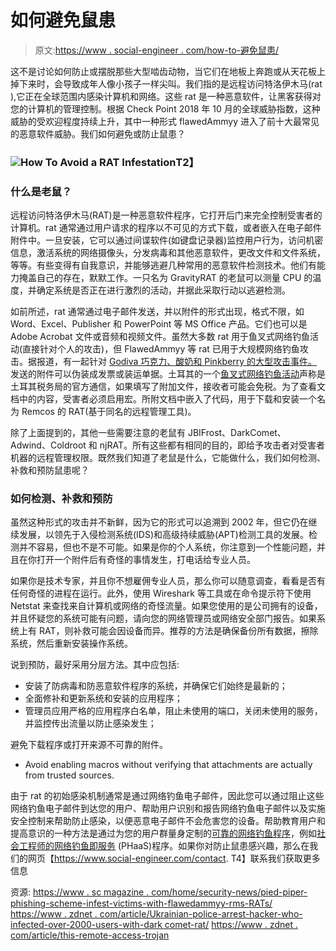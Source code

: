 # 如何避免鼠患

> 原文:[https://www . social-engineer . com/how-to-避免鼠患/](https://www.social-engineer.com/how-to-avoid-a-rat-infestation/)

这不是讨论如何防止或摆脱那些大型啮齿动物，当它们在地板上奔跑或从天花板上掉下来时，会导致成年人像小孩子一样尖叫。我们指的是远程访问特洛伊木马(rat ),它正在全球范围内感染计算机和网络。这些 rat 是一种恶意软件，让黑客获得对您的计算机的管理控制。根据 Check Point 2018 年 10 月的全球威胁指数，这种威胁的受欢迎程度持续上升，其中一种形式 flawedAmmyy 进入了前十大最常见的恶意软件威胁。我们如何避免或防止鼠患？

### **![How To Avoid a RAT Infestation](../Images/6039af7f516fc44510b5143647a757dd.png)T2】**

### 什么是老鼠？

远程访问特洛伊木马(RAT)是一种恶意软件程序，它打开后门来完全控制受害者的计算机。rat 通常通过用户请求的程序以不可见的方式下载，或者嵌入在电子邮件附件中。一旦安装，它可以通过间谍软件(如键盘记录器)监控用户行为，访问机密信息，激活系统的网络摄像头，分发病毒和其他恶意软件，更改文件和文件系统，等等。有些变得有自我意识，并能够逃避几种常用的恶意软件检测技术。他们有能力掩盖自己的存在，默默工作。一只名为 GravityRAT 的老鼠可以测量 CPU 的温度，并确定系统是否正在进行激烈的活动，并据此采取行动以逃避检测。

如前所述，rat 通常通过电子邮件发送，并以附件的形式出现，格式不限，如 Word、Excel、Publisher 和 PowerPoint 等 MS Office 产品。它们也可以是 Adobe Acrobat 文件或音频和视频文件。虽然大多数 rat 用于鱼叉式网络钓鱼活动(直接针对个人的攻击)，但 FlawedAmmyy 等 rat 已用于大规模网络钓鱼攻击。据报道，有一起针对 [Godiva 巧克力、酸奶和 Pinkberry 的大型攻击事件。](https://www.scmagazine.com/home/security-news/pied-piper-phishing-scheme-infests-victims-with-flawedammyy-rms-rats/)发送的附件可以伪装成发票或装运单据。土耳其的一个[鱼叉式网络钓鱼活动](https://www.riskiq.com/blog/labs/spear-phishing-turkish-defense-contractors/)声称是土耳其税务局的官方通信，如果填写了附加文件，接收者可能会免税。为了查看文档中的内容，受害者必须启用宏。所附文档中嵌入了代码，用于下载和安装一个名为 Remcos 的 RAT(基于同名的远程管理工具)。

除了上面提到的，其他一些需要注意的老鼠有 JBIFrost、DarkComet、Adwind、Coldroot 和 njRAT。所有这些都有相同的目的，即给予攻击者对受害者机器的远程管理权限。既然我们知道了老鼠是什么，它能做什么，我们如何检测、补救和预防鼠患呢？

### 如何检测、补救和预防

虽然这种形式的攻击并不新鲜，因为它的形式可以追溯到 2002 年，但它仍在继续发展，以领先于入侵检测系统(IDS)和高级持续威胁(APT)检测工具的发展。检测并不容易，但也不是不可能。如果是你的个人系统，你注意到一个性能问题，并且在你打开一个附件后有奇怪的事情发生，打电话给专业人员。

如果你是技术专家，并且你不想雇佣专业人员，那么你可以随意调查，看看是否有任何奇怪的进程在运行。此外，使用 Wireshark 等工具或在命令提示符下使用 Netstat 来查找来自计算机或网络的奇怪流量。如果您使用的是公司拥有的设备，并且怀疑您的系统可能有问题，请向您的网络管理员或网络安全部门报告。如果系统上有 RAT，则补救可能会因设备而异。推荐的方法是确保备份所有数据，擦除系统，然后重新安装操作系统。

说到预防，最好采用分层方法。其中应包括:

*   安装了防病毒和防恶意软件程序的系统，并确保它们始终是最新的；
*   全面修补和更新系统和安装的应用程序；
*   管理员应用严格的应用程序白名单，阻止未使用的端口，关闭未使用的服务，并监控传出流量以防止感染发生；

避免下载程序或打开来源不可靠的附件。

*   Avoid enabling macros without verifying that attachments are actually from trusted sources.

由于 rat 的初始感染机制通常是通过网络钓鱼电子邮件，因此您可以通过阻止这些网络钓鱼电子邮件到达您的用户、帮助用户识别和报告网络钓鱼电子邮件以及实施安全控制来帮助防止感染，以便恶意电子邮件不会危害您的设备。帮助教育用户和提高意识的一种方法是通过为您的用户群量身定制的[可靠的网络钓鱼程序](https://www.social-engineer.com/not-all-phishing-programs-are-created-equal/)，例如[社会工程师的网络钓鱼即服务](https://www.social-engineer.com/services/phishing-as-a-service-phaas/) (PHaaS)程序。如果你对防止鼠患感兴趣，那么在我们的网页【https://www.social-engineer.com/contact. T4】联系我们获取更多信息

资源:
[https://www . sc magazine . com/home/security-news/pied-piper-phishing-scheme-infest-victims-with-flawedammyy-rms-RATs/](https://www.scmagazine.com/home/security-news/pied-piper-phishing-scheme-infests-victims-with-flawedammyy-rms-rats/)
[https://www . zdnet . com/article/Ukrainian-police-arrest-hacker-who-infected-over-2000-users-with-dark comet-rat/](https://www.zdnet.com/article/ukrainian-police-arrest-hacker-who-infected-over-2000-users-with-darkcomet-rat/)
[https://www . zdnet . com/article/this-remote-access-trojan](https://www.zdnet.com/article/this-remote-access-trojan-just-popped-up-on-malwares-most-wanted-list/)